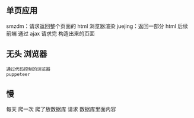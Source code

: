 ## 单页应用
smzdm：请求返回整个页面的 html 浏览器渲染
juejing：返回一部分 html 后续前端 通过 ajax
请求完 构造出来的页面

## 无头 浏览器
    通过代码控制的浏览器
    puppeteer 
    

## 慢
每天 爬一次 爬了放数据库
请求 数据库里面内容 